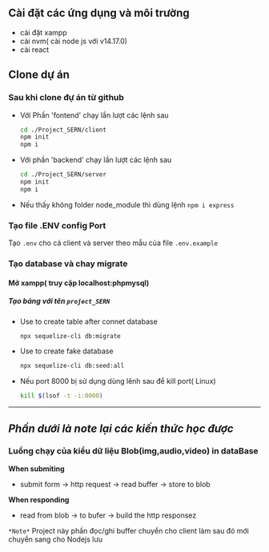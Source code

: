 ## Cài đặt các ứng dụng và môi trường

* cài đặt xampp
* cài nvm( cài  node js với v14.17.0)
* cài react

## Clone dự án

### Sau khi clone đự án từ github

* Với Phần 'fontend' chạy lần lượt các lệnh sau
  ```sh
  cd ./Project_SERN/client
  npm init
  npm i 
  ```
* Với phần 'backend' chạy lần lượt các lệnh sau
  ```sh
  cd ./Project_SERN/server
  npm init
  npm i 
  ```
* Nếu thấy không folder node_module thì dùng lệnh `npm i express`

### Tạo file .ENV config Port

Tạo `.env` cho cả  client và server theo mẫu của file `.env.example`

### Tạo database và chay migrate

#### **Mở xampp( truy cập localhost:phpmysql)**

##### **Tạo bảng với tên  `project_SERN`**

* Use to create table after connet database

  ```sh
  npx sequelize-cli db:migrate 
  ```
* Use to create fake database

  ```sh
  npx sequelize-cli db:seed:all 
  ```
* Nếu port 8000 bị sử  dụng dùng lênh sau để kill port( Linux)

  ```sh
  kill $(lsof -t -i:8000) 
  ```

---

*Phần dưới là note lại các kiến thức học được*
--------------------------------------------------------

### Luồng chạy của kiểu dữ liệu Blob(img,audio,video) in dataBase

**When submiting**

* submit form -> http request -> read buffer -> store to blob

**When responding**

* read from blob -> to bufer -> build the http responsez

 `*Note*` Project  này phần đọc/ghi buffer chuyển cho client làm sau đó mới chuyển sang cho Nodejs lưu
